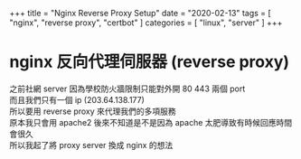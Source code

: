+++
title = "Nginx Reverse Proxy Setup"
date = "2020-02-13"
tags = [ "nginx", "reverse proxy", "certbot" ]
categories = [ "linux", "server" ]
+++

# nginx 反向代理伺服器 (reverse proxy)

之前社網 server 因為學校防火牆限制只能對外開 80 443 兩個 port  
而且我們只有一個 ip (203.64.138.177)  
所以要用 reverse proxy 來代理我們的多項服務  
原本我只會用 apache2
後來不知道是不是因為 apache 太肥導致有時候回應時間會很久  
所以我起了將 proxy server 換成 nginx 的想法  

